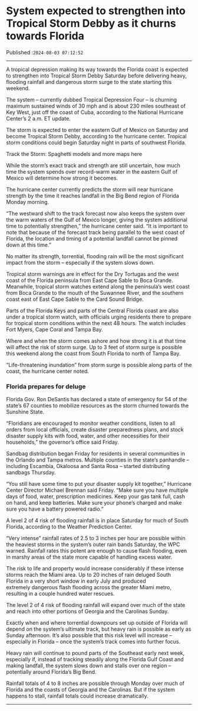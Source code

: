 # System expected to strengthen into Tropical Storm Debby as it churns towards Florida

Published :`2024-08-03 07:12:52`

---

A tropical depression making its way towards the Florida coast is expected to strengthen into Tropical Storm Debby Saturday before delivering heavy, flooding rainfall and dangerous storm surge to the state starting this weekend.

The system – currently dubbed Tropical Depression Four – is churning maximum sustained winds of 30 mph and is about 230 miles southeast of Key West, just off the coast of Cuba, according to the National Hurricane Center’s 2 a.m. ET update.

The storm is expected to enter the eastern Gulf of Mexico on Saturday and become Tropical Storm Debby, according to the hurricane center. Tropical storm conditions could begin Saturday night in parts of southwest Florida.

Track the Storm: Spaghetti models and more maps here

While the storm’s exact track and strength are still uncertain, how much time the system spends over record-warm water in the eastern Gulf of Mexico will determine how strong it becomes.

The hurricane center currently predicts the storm will near hurricane strength by the time it reaches landfall in the Big Bend region of Florida Monday morning.

“The westward shift to the track forecast now also keeps the system over the warm waters of the Gulf of Mexico longer, giving the system additional time to potentially strengthen,” the hurricane center said. “It is important to note that because of the forecast track being parallel to the west coast of Florida, the location and timing of a potential landfall cannot be pinned down at this time.”

No matter its strength, torrential, flooding rain will be the most significant impact from the storm – especially if the system slows down.

Tropical storm warnings are in effect for the Dry Tortugas and the west coast of the Florida peninsula from East Cape Sable to Boca Grande. Meanwhile, tropical storm watches extend along the peninsula’s west coast from Boca Grande to the mouth of the Suwannee River, and the southern coast east of East Cape Sable to the Card Sound Bridge.

Parts of the Florida Keys and parts of the Central Florida coast are also under a tropical storm watch, with officials urging residents there to prepare for tropical storm conditions within the next 48 hours. The watch includes Fort Myers, Cape Coral and Tampa Bay.

Where and when the storm comes ashore and how strong it is at that time will affect the risk of storm surge. Up to 3 feet of storm surge is possible this weekend along the coast from South Florida to north of Tampa Bay.

“Life-threatening inundation” from storm surge is possible along parts of the coast, the hurricane center noted.

### Florida prepares for deluge

Florida Gov. Ron DeSantis has declared a state of emergency for 54 of the state’s 67 counties to mobilize resources as the storm churned towards the Sunshine State.

“Floridians are encouraged to monitor weather conditions, listen to all orders from local officials, create disaster preparedness plans, and stock disaster supply kits with food, water, and other necessities for their households,” the governor’s office said Friday.

Sandbag distribution began Friday for residents in several communities in the Orlando and Tampa metros. Multiple counties in the state’s panhandle – including Escambia, Okaloosa and Santa Rosa – started distributing sandbags Thursday.

“You still have some time to put your disaster supply kit together,” Hurricane Center Director Michael Brennan said Friday. “Make sure you have multiple days of food, water, prescription medicines. Keep your gas tank full, cash on hand, and keep batteries. Make sure your phone’s charged and make sure you have a battery powered radio.”

A level 2 of 4 risk of flooding rainfall is in place Saturday for much of South Florida, according to the Weather Prediction Center.

“Very intense” rainfall rates of 2.5 to 3 inches per hour are possible within the heaviest storms in the system’s outer rain bands Saturday, the WPC warned. Rainfall rates this potent are enough to cause flash flooding, even in marshy areas of the state more capable of handling excess water.

The risk to life and property would increase considerably if these intense storms reach the Miami area. Up to 20 inches of rain deluged South Florida in a very short window in early July and produced extremely dangerous flash flooding across the greater Miami metro, resulting in a couple hundred water rescues.

The level 2 of 4 risk of flooding rainfall will expand over much of the state and reach into other portions of Georgia and the Carolinas Sunday.

Exactly when and where torrential downpours set up outside of Florida will depend on the system’s ultimate track, but heavy rain is possible as early as Sunday afternoon. It’s also possible that this risk level will increase – especially in Florida – once the system’s track comes into further focus.

Heavy rain will continue to pound parts of the Southeast early next week, especially if, instead of tracking steadily along the Florida Gulf Coast and making landfall, the system slows down and stalls over one region – potentially around Florida’s Big Bend.

Rainfall totals of 4 to 8 inches are possible through Monday over much of Florida and the coasts of Georgia and the Carolinas. But if the system happens to stall, rainfall totals could increase dramatically.

---

